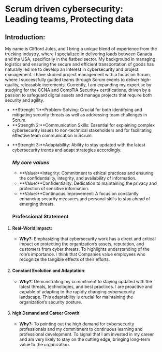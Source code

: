 <h1>Scrum driven cybersecurity: Leading teams, Protecting data</h1>

## Introduction:

<p>My name is Clifford Jules, and I bring a unique blend of experience from the trucking industry, where I specialized in delivering loads between Canada and the USA, specifically in the flatbed sector. My background in managing logistics and ensuring the secure and efficient transportation of goods has naturally led me to develop an interest in cybersecurity and project management. I have studied project management with a focus on Scrum, where I successfully guided teams through Scrum events to deliver high-quality, releasable increments. Currently, I am expanding my expertise by studying for the CCNA and CompTIA Security+ certifications, driven by a passion to safeguard digital assets and manage projects that require both security and agility.

</p>

* **Strenght 1:**Problem-Solving: Crucial for both identifying and mitigating security threats as well as addressing team challenges in Scrum.
* **Strength 2:**Communication Skills: Essential for explaining complex cybersecurity issues to non-technical stakeholders and for facilitating effective team communication in Scrum.
- **Strenght 3:**Adaptability: Ability to stay updated with the latest cybersecurity trends and adapt strategies accordingly.

  ### _My core values_
  * **Value:**Integrity: Commitment to ethical practices and ensuring the confidentiality, integrity, and availability of information.
  * **Value:**Confidentiality: Dedication to maintaining the privacy and protection of sensitive information.
  * **Value:**Continuous Improvement: A focus on constantly enhancing security measures and personal skills to stay ahead of emerging threats.

  ### **Professional Statement**
1. #### **Real-World Impact:**
   * **Why?:** Emphasizing that cybersecurity work has a direct and critical impact on protecting the organization’s assets, reputation, and customers from cyber threats. To highlights understanding of the role’s importance. I think that Companies value employees who recognize the tangible effects of their efforts.
2. #### **Constant Evolution and Adaptation:**
   * **Why?:** Demonstrating my commitment to staying updated with the latest threats, technologies, and best practices. I are proactive and capable of adapting to the rapidly changing cybersecurity landscape. This adaptability is crucial for maintaining the organization’s security posture.
3. #### **high Demand and Career Growth**
   * **Why?:** To pointing out the high demand for cybersecurity professionals and my commitment to continuous learning and professional development. To signal that I am invested in my career and am very likely to stay on the cutting edge, bringing long-term value to the organization.    
